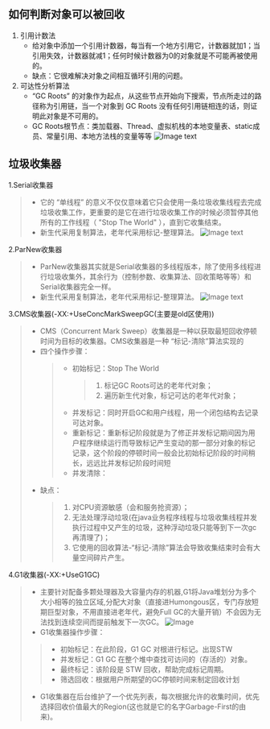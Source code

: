 ## 如何判断对象可以被回收
1. 引用计数法
    * 给对象中添加一个引用计数器，每当有一个地方引用它，计数器就加1；当引用失效，计数器就减1；任何时候计数器为0的对象就是不可能再被使用的。
    * 缺点：它很难解决对象之间相互循环引用的问题。
2. 可达性分析算法
    * “GC Roots” 的对象作为起点，从这些节点开始向下搜索，节点所走过的路径称为引用链，当一个对象到 GC Roots 没有任何引用链相连的话，则证明此对象是不可用的。
    * GC Roots根节点：类加载器、Thread、虚拟机栈的本地变量表、static成员、常量引用、本地方法栈的变量等等
![Image text](https://wds-picture.oss-cn-shanghai.aliyuncs.com/java/%E5%8F%AF%E8%BE%BE%E6%80%A7%E5%88%86%E6%9E%90%E7%AE%97%E6%B3%95.jpg)

## 垃圾收集器
   1.Serial收集器
   >* 它的 “单线程” 的意义不仅仅意味着它只会使用一条垃圾收集线程去完成垃圾收集工作，更重要的是它在进行垃圾收集工作的时候必须暂停其他所有的工作线程（ "Stop The World" ），直到它收集结束。
   >* 新生代采用复制算法，老年代采用标记-整理算法。
  ![Image text](https://wds-picture.oss-cn-shanghai.aliyuncs.com/java/Serial.png)

   2.ParNew收集器
   >* ParNew收集器其实就是Serial收集器的多线程版本，除了使用多线程进行垃圾收集外，其余行为（控制参数、收集算法、回收策略等等）和Serial收集器完全一样。
   >* 新生代采用复制算法，老年代采用标记-整理算法。
   ![Image text](https://java-pic-1257899057.cos.ap-shanghai.myqcloud.com/java/parNew.png)
   
   3.CMS收集器(-XX:+UseConcMarkSweepGC(主要是old区使用))
   >* CMS（Concurrent Mark Sweep）收集器是一种以获取最短回收停顿时间为目标的收集器。CMS收集器是一种 “标记-清除”算法实现的
   >* 四个操作步骤：
   >    >   * 初始标记：Stop The World
   >    >       >1.    标记GC Roots可达的老年代对象；
   >    >       >2.    遍历新生代对象，标记可达的老年代对象；
   >    >   * 并发标记：同时开启GC和用户线程，用一个闭包结构去记录可达对象。
   >    >   * 重新标记：重新标记阶段就是为了修正并发标记期间因为用户程序继续运行而导致标记产生变动的那一部分对象的标记记录，这个阶段的停顿时间一般会比初始标记阶段的时间稍长，远远比并发标记阶段时间短
   >    >   * 并发清除：
   >* 缺点：
   >    >  1.    对CPU资源敏感（会和服务抢资源）；
   >    >  2.    无法处理浮动垃圾(在java业务程序线程与垃圾收集线程并发执行过程中又产生的垃圾，这种浮动垃圾只能等到下一次gc再清理了)；
   >    >  3.    它使用的回收算法-“标记-清除”算法会导致收集结束时会有大量空间碎片产生。
   
   4.G1收集器(-XX:+UseG1GC)
   >*   主要针对配备多颗处理器及大容量内存的机器,G1将Java堆划分为多个大小相等的独立区域,分配大对象（直接进Humongous区，专门存放短期巨型对象，不用直接进老年代，避免Full GC的大量开销）不会因为无法找到连续空间而提前触发下一次GC。
   ![Image](https://java-pic-1257899057.cos.ap-shanghai.myqcloud.com/java/G1%20region.png)
   >*   G1收集器操作步骤：
   >    >   * 初始标记：在此阶段，G1 GC 对根进行标记。出现STW
   >    >   * 并发标记：G1 GC 在整个堆中查找可访问的（存活的）对象。
   >    >   * 最终标记：该阶段是 STW 回收，帮助完成标记周期。
   >    >   * 筛选回收：根据用户所期望的GC停顿时间来制定回收计划
   >*   G1收集器在后台维护了一个优先列表，每次根据允许的收集时间，优先选择回收价值最大的Region(这也就是它的名字Garbage-First的由来)。

